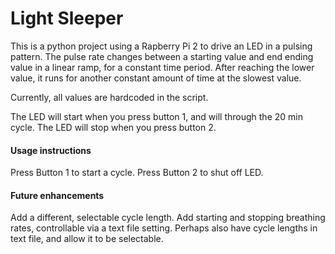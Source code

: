 Light Sleeper
========
This is a python project using a Rapberry Pi 2 to drive an LED in a pulsing pattern.
The pulse rate changes between a starting value and end ending value in a linear ramp,
for a constant time period.  After reaching the lower value, it runs for another constant
amount of time at the slowest value.   

Currently, all values are hardcoded in the script.

The LED will start when you press button 1, and will through the 20 min cycle.
The LED will stop when you press button 2.

#### Usage instructions
Press Button 1 to start a cycle.
Press Button 2 to shut off LED.

#### Future enhancements
Add a different, selectable cycle length.
Add starting and stopping breathing rates, controllable via a text file setting.
Perhaps also have cycle lengths in text file, and allow it to be selectable.
